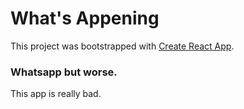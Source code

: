 # What's Appening

This project was bootstrapped with [Create React App](https://github.com/facebook/create-react-app).

### Whatsapp but worse.

This app is really bad.
